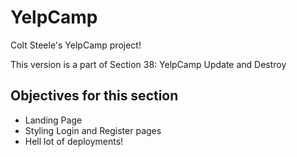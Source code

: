# YelpCamp
Colt Steele's YelpCamp project!

This version is a part of Section 38: YelpCamp Update and Destroy

## Objectives for this section
- Landing Page
- Styling Login and Register pages
- Hell lot of deployments!